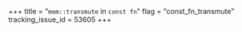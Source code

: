 +++
title = "`mem::transmute` in `const fn`"
flag = "const_fn_transmute"
tracking_issue_id = 53605
+++

